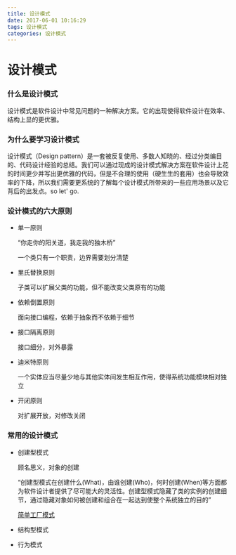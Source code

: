 ```yaml
---
title: 设计模式
date: 2017-06-01 10:16:29
tags: 设计模式
categories: 设计模式
---
```


# 设计模式

### 什么是设计模式

  设计模式是软件设计中常见问题的一种解决方案。它的出现使得软件设计在效率、结构上显的更优雅。

### 为什么要学习设计模式

  设计模式（Design pattern）是一套被反复使用、多数人知晓的、经过分类编目的、代码设计经验的总结。我们可以通过现成的设计模式解决方案在软件设计上花的时间更少并写出更优雅的代码，但是不合理的使用（硬生生的套用）也会导致效率的下降，所以我们需要更系统的了解每个设计模式所带来的一些应用场景以及它背后的出发点。so let' go.

### 设计模式的六大原则
  - 单一原则

    “你走你的阳关道，我走我的独木桥”

    一个类只有一个职责，边界需要划分清楚

  - 里氏替换原则

    子类可以扩展父类的功能，但不能改变父类原有的功能

  - 依赖倒置原则

    面向接口编程，依赖于抽象而不依赖于细节

  - 接口隔离原则

    接口细分，对外暴露

  - 迪米特原则

    一个实体应当尽量少地与其他实体间发生相互作用，使得系统功能模块相对独立

  - 开闭原则

    对扩展开放，对修改关闭
<!-- more -->
### 常用的设计模式
  - 创建型模式

    顾名思义，对象的创建

    “创建型模式在创建什么(What)，由谁创建(Who)，何时创建(When)等方面都为软件设计者提供了尽可能大的灵活性。创建型模式隐藏了类的实例的创建细节，通过隐藏对象如何被创建和组合在一起达到使整个系统独立的目的”

    [简单工厂模式](https://www.notion.so/57d2f4e84372483b9ae15be7ec361c48)

  - 结构型模式
  - 行为模式

